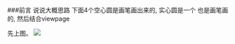  
###前言
说说大概思路
下面4个空心圆是画笔画出来的,
实心圆是一个 也是画笔画的,
然后结合viewpage

 先上图。
![](http://img.blog.csdn.net/20170120154837744?watermark/2/text/aHR0cDovL2Jsb2cuY3Nkbi5uZXQveWFuZ2JpbjA1MTM=/font/5a6L5L2T/fontsize/400/fill/I0JBQkFCMA==/dissolve/70/gravity/Center)
